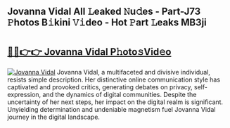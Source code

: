 ## Jovanna Vidal All 𝙻eaked 𝙽u𝚍es - Part-J73 𝙿hotos B𝚒kini 𝚅𝚒deo - Hot 𝙿art 𝙻eaks MB3ji

# <h2><a href="http://ld3qxmz.urlbe.top/?page=Jovanna+Vidal">🔗🔗👉👉 Jovanna Vidal P𝚑oto𝚜Vid𝚎o</a></h2>

[![Jovanna Vidal](https://i.imgur.com/eBuTRDB.gif)](http://ld3qxmz.urlbe.top/?page=Jovanna+Vidal)
Jovanna Vidal, a multifaceted and divisive individual, resists simple description. Her distinctive online communication style has captivated and provoked critics, generating debates on privacy, self-expression, and the dynamics of digital communities. Despite the uncertainty of her next steps, her impact on the digital realm is significant. Unyielding determination and undeniable magnetism fuel Jovanna Vidal journey in the digital landscape.

